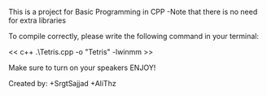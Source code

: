 This is a project for Basic Programming in CPP
-Note that there is no need for extra libraries

To compile correctly,
please write the following command in your terminal:

<< c++ .\Tetris.cpp -o "Tetris" -lwinmm >>

Make sure to turn on your speakers
ENJOY!

Created by:
+SrgtSajjad
+AliThz
